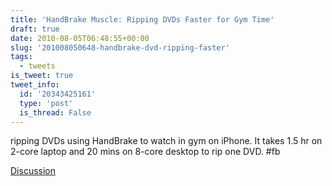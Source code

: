 ```yaml
---
title: 'HandBrake Muscle: Ripping DVDs Faster for Gym Time'
draft: true
date: 2010-08-05T06:48:55+00:00
slug: '201008050648-handbrake-dvd-ripping-faster'
tags:
  - tweets
is_tweet: true
tweet_info:
  id: '20343425161'
  type: 'post'
  is_thread: False
---
```




ripping DVDs using HandBrake to watch in gym on iPhone. It takes 1.5 hr on 2-core laptop and 20 mins on 8-core desktop to rip one DVD. #fb

[Discussion](https://x.com/sytelus/status/20343425161)
